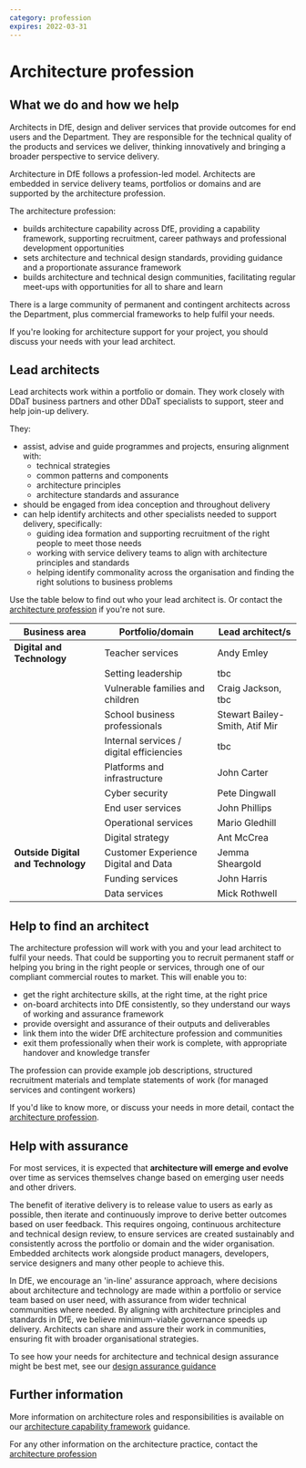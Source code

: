 ```yaml
---
category: profession
expires: 2022-03-31
---
```


# Architecture profession

## What we do and how we help

Architects in DfE, design and deliver services that provide outcomes for end users and the Department. They are responsible for the technical quality of the products and services we deliver, thinking innovatively and bringing a broader perspective to service delivery.

Architecture in DfE follows a profession-led model. Architects are embedded in service delivery teams, portfolios or domains and are supported by the architecture profession.

The architecture profession:

- builds architecture capability across DfE, providing a capability framework, supporting recruitment, career pathways and professional development opportunities
- sets architecture and technical design standards, providing guidance and a proportionate assurance framework
- builds architecture and technical design communities, facilitating regular meet-ups with opportunities for all to share and learn

There is a large community of permanent and contingent architects across the Department, plus commercial frameworks to help fulfil your needs.

If you're looking for architecture support for your project, you should discuss your needs with your lead architect.

## Lead architects

Lead architects work within a portfolio or domain. They work closely with DDaT business partners and other DDaT specialists to support, steer and help join-up delivery.

They:

- assist, advise and guide programmes and projects, ensuring alignment with:
  - technical strategies
  - common patterns and components
  - architecture principles
  - architecture standards and assurance
- should be engaged from idea conception and throughout delivery
- can help identify architects and other specialists needed  to support delivery, specifically:
  - guiding idea formation and supporting recruitment of the right people to meet those needs  
  - working with service delivery teams to align with architecture principles and standards
  - helping identify commonality across the organisation and finding the right solutions to business problems

Use the table below to find out who your lead architect is. Or contact the [architecture profession](mailto:architecture.profession@education.gov.uk) if you're not sure.

| Business area | Portfolio/domain | Lead architect/s |
| - | - | - |
**Digital and Technology** | Teacher services | Andy Emley |
| | Setting leadership | tbc |
| | Vulnerable families and children | Craig Jackson, tbc |
| | School business professionals | Stewart Bailey-Smith, Atif Mir
| | Internal services / digital efficiencies | tbc |
| | Platforms and infrastructure | John Carter |
| | Cyber security | Pete Dingwall
| | End user services | John Phillips |
| | Operational services | Mario Gledhill |
| | Digital strategy | Ant McCrea |
**Outside Digital and Technology** | Customer Experience Digital and Data | Jemma Sheargold |
| | Funding services | John Harris |
| | Data services | Mick Rothwell |

## Help to find an architect

The architecture profession will work with you and your lead  architect to fulfil your needs. That could be supporting you to recruit permanent staff or helping you bring in the right people or services, through one of our compliant commercial routes to market. This will enable you to:
- get the right architecture skills, at the right time, at the right price
- on-board architects into DfE consistently, so they understand our ways of working and assurance framework
- provide oversight and assurance of their outputs and deliverables
- link them into the wider DfE architecture profession and communities
- exit them professionally when their work is complete, with appropriate handover and knowledge transfer

The profession can provide example job descriptions, structured recruitment materials and template statements of work (for managed services and contingent workers)

If you'd like to know more, or discuss your needs in more detail, contact the [architecture profession](mailto:architecture.profession@education.gov.uk).

## Help with assurance

For most services, it is expected that **architecture will emerge and evolve** over time as services themselves change based on emerging user needs and other drivers.

The benefit of iterative delivery is to release value to users as early as possible, then iterate and continuously improve to derive better outcomes based on user feedback. This requires ongoing, continuous architecture and technical design review, to ensure services are created sustainably and consistently across the portfolio or domain and the wider organisation. Embedded architects work alongside product managers, developers, service designers and many other people to achieve this.

In DfE, we encourage an 'in-line' assurance approach, where decisions about architecture and technology are made within a portfolio or service team based on user need, with assurance from wider technical communities where needed. By aligning with architecture principles and standards in DfE, we believe minimum-viable governance speeds up delivery. Architects can share and assure their work in communities, ensuring fit with broader organisational strategies.

To see how your needs for architecture and technical design assurance might be best met, see our [design assurance guidance](../../assurance/assurance-and-design/#design-assurance)

## Further information

More information on architecture roles and responsibilities is available on our [architecture capability framework](../../capability/architecture-capability-framework/) guidance.

For any other information on the architecture practice, contact the [architecture profession](mailto:architecture.profession@education.gov.uk)
